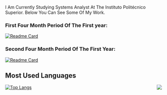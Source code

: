 <p>I Am Currently Studying Systems Analyst At The Instituto Politécnico Superior. Below You Can See Some Of My Work.</p>

<h3>First Four Month Period Of The First year:</h3>

[![Readme Card](https://github-readme-stats.vercel.app/api/pin/?username=LukaLattanzi&repo=Taller-Programacion-I&theme=dark)](https://github.com/LukaLattanzi/Taller-Programacion-I)

<h3>Second Four Month Period Of The First Year:</h3>

[![Readme Card](https://github-readme-stats.vercel.app/api/pin/?username=LukaLattanzi&repo=Algoritmos-y-Estructuras-de-datos-I-Practice&theme=dark)](https://github.com/LukaLattanzi/Algoritmos-y-Estructuras-de-datos-I-Practice)

<h2>Most Used Languages</h2>

<img align="right" src="https://media.tenor.com/OGH7rOXh5YIAAAAi/solid-snake-mgs.gif">

[![Top Langs](https://github-readme-stats.vercel.app/api/top-langs/?username=LukaLattanzi&langs_count=10&theme=dark&layout=donut)](https://github.com/anuraghazra/github-readme-stats)
